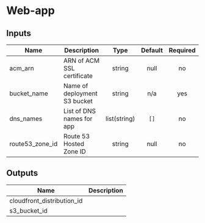 # Web-app

## Inputs

| Name | Description | Type | Default | Required |
|------|-------------|:----:|:-----:|:-----:|
| acm\_arn | ARN of ACM SSL certificate | string | null | no |
| bucket\_name | Name of deployment S3 bucket | string | n/a | yes |
| dns\_names | List of DNS names for app | list(string) | `[]` | no |
| route53\_zone\_id | Route 53 Hosted Zone ID | string | null | no |

## Outputs

| Name | Description |
|------|-------------|
| cloudfront\_distribution\_id |  |
| s3\_bucket\_id |  |
